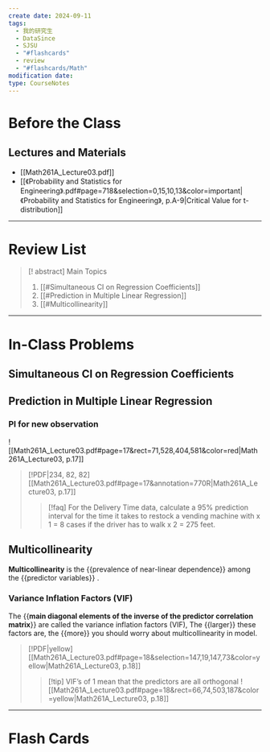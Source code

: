 ```yaml
---
create date: 2024-09-11
tags:
  - 我的研究生
  - DataSince
  - SJSU
  - "#flashcards"
  - review
  - "#flashcards/Math"
modification date: 
type: CourseNotes
---
```


# Before the Class
## Lectures and Materials

- [[Math261A_Lecture03.pdf]]
- [[《Probability and Statistics for Engineering》.pdf#page=718&selection=0,15,10,13&color=important|《Probability and Statistics for Engineering》, p.A-9|Critical Value for t-distribution]]
---
# Review List
>[! abstract] Main Topics
>1. [[#Simultaneous CI on Regression Coefficients]]
>2. [[#Prediction in Multiple Linear Regression]]
>3. [[#Multicollinearity]]

---
# In-Class Problems
## Simultaneous CI on Regression Coefficients

## Prediction in Multiple Linear Regression
### PI for new observation
![[Math261A_Lecture03.pdf#page=17&rect=71,528,404,581&color=red|Math261A_Lecture03, p.17]]
> [!PDF|234, 82, 82] [[Math261A_Lecture03.pdf#page=17&annotation=770R|Math261A_Lecture03, p.17]]
> >[!faq] For the Delivery Time data, calculate a 95% prediction interval for the time it takes to restock a vending machine with x 1 = 8 cases if the driver has to walk x 2 = 275 feet.


## Multicollinearity
**Multicollinearity** is the {{prevalence of near-linear dependence}} among the {{predictor variables}} .

### Variance Inflation Factors (VIF)
The {{**main diagonal elements of the inverse of the predictor correlation matrix**}}  are called the variance inflation factors (VIF), The {{larger}} these factors are, the {{more}} you should worry about multicollinearity in model.

> [!PDF|yellow] [[Math261A_Lecture03.pdf#page=18&selection=147,19,147,73&color=yellow|Math261A_Lecture03, p.18]]
> >[!tip] VIF’s of 1 mean that the predictors are all orthogonal
![[Math261A_Lecture03.pdf#page=18&rect=66,74,503,187&color=yellow|Math261A_Lecture03, p.18]]

---

# Flash Cards

